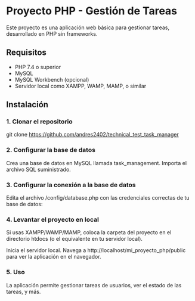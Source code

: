 # Proyecto PHP - Gestión de Tareas

Este proyecto es una aplicación web básica para gestionar tareas, desarrollado en PHP sin frameworks.

## Requisitos

- PHP 7.4 o superior
- MySQL
- MySQL Workbench (opcional)
- Servidor local como XAMPP, WAMP, MAMP, o similar

## Instalación

### 1. Clonar el repositorio

git clone https://github.com/andres2402/technical_test_task_manager

### 2. Configurar la base de datos

Crea una base de datos en MySQL llamada task_management.
Importa el archivo SQL suministrado.

### 3. Configurar la conexión a la base de datos

Edita el archivo /config/database.php con las credenciales correctas de tu base de datos:

### 4. Levantar el proyecto en local

Si usas XAMPP/WAMP/MAMP, coloca la carpeta del proyecto en el directorio htdocs (o el equivalente en tu servidor local).

Inicia el servidor local.
Navega a http://localhost/mi_proyecto_php/public para ver la aplicación en el navegador.

### 5. Uso

La aplicación permite gestionar tareas de usuarios, ver el estado de las tareas, y más.
